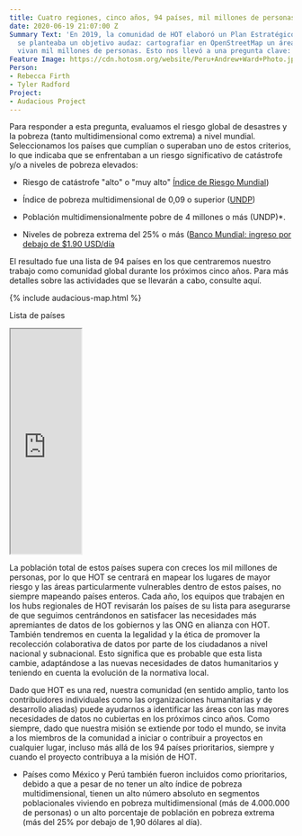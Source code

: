 ```yaml
---
title: Cuatro regiones, cinco años, 94 países, mil millones de personas
date: 2020-06-19 21:07:00 Z
Summary Text: 'En 2019, la comunidad de HOT elaboró un Plan Estratégico, en el que
  se planteaba un objetivo audaz: cartografiar en OpenStreetMap un área en la que
  vivan mil millones de personas. Esto nos llevó a una pregunta clave: ¿Dónde?'
Feature Image: https://cdn.hotosm.org/website/Peru+Andrew+Ward+Photo.jpg
Person:
- Rebecca Firth
- Tyler Radford
Project:
- Audacious Project
---
```


Para responder a esta pregunta, evaluamos el riesgo global de desastres y la pobreza (tanto multidimensional como extrema) a nivel mundial. Seleccionamos los países que cumplían o superaban uno de estos criterios, lo que indicaba que se enfrentaban a un riesgo significativo de catástrofe y/o a niveles de pobreza elevados:

* Riesgo de catástrofe "alto" o "muy alto" [Índice de Riesgo Mundial](https://reliefweb.int/sites/reliefweb.int/files/resources/WorldRiskReport-2019_Online_english.pdf))

* Índice de pobreza multidimensional de 0,09 o superior ([UNDP](http://hdr.undp.org/sites/default/files/mpi_2019_publication.pdf))

* Población multidimensionalmente pobre de 4 millones o más (UNDP)*.

* Niveles de pobreza extrema del 25% o más ([Banco Mundial: ingreso por debajo de $1.90 USD/día](https://data.worldbank.org/topic/poverty)

El resultado fue una lista de 94 países en los que centraremos nuestro trabajo como comunidad global durante los próximos cinco años. Para más detalles sobre las actividades que se llevarán a cabo, consulte aquí.

{% include audacious-map.html %}

Lista de países

<iframe width="25%" height="400px" src="https://docs.google.com/spreadsheets/d/e/2PACX-1vQHXJL9aE5TI3ZcDcKuWlDhs8jKLJ5tafPz7B3vF_bdDkWWEdSVWot9Epp6wu7Uhr8I1uY_-wRakZOt/pubhtml?gid=0&range=A1:A95&single=true&widget=true&headers=false"></iframe>

La población total de estos países supera con creces los mil millones de personas, por lo que HOT se centrará en mapear los lugares de mayor riesgo y las áreas particularmente vulnerables dentro de estos países, no siempre mapeando países enteros. Cada año, los equipos que trabajen en los hubs regionales de HOT revisarán los países de su lista para asegurarse de que seguimos centrándonos en satisfacer las necesidades más apremiantes de datos de los gobiernos y las ONG en alianza con HOT. También tendremos en cuenta la legalidad y la ética de promover la recolección colaborativa de datos por parte de los ciudadanos a nivel nacional y subnacional. Esto significa que es probable que esta lista cambie, adaptándose a las nuevas necesidades de datos humanitarios y teniendo en cuenta la evolución de la normativa local.

Dado que HOT es una red, nuestra comunidad (en sentido amplio, tanto los contribuidores individuales como las organizaciones humanitarias y de desarrollo aliadas) puede ayudarnos a identificar las áreas con las mayores necesidades de datos no cubiertas en los próximos cinco años. Como siempre, dado que nuestra misión se extiende por todo el mundo, se invita a los miembros de la comunidad a iniciar o contribuir a proyectos en cualquier lugar, incluso más allá de los 94 países prioritarios, siempre y cuando el proyecto contribuya a la misión de HOT.

* Países como México y Perú también fueron incluidos como prioritarios, debido a que a pesar de no tener un alto índice de pobreza multidimensional, tienen un alto número absoluto en segmentos poblacionales viviendo en pobreza multidimensional (más de 4.000.000 de personas) o un alto porcentaje de población en pobreza extrema (más del 25% por debajo de 1,90 dólares al día).
